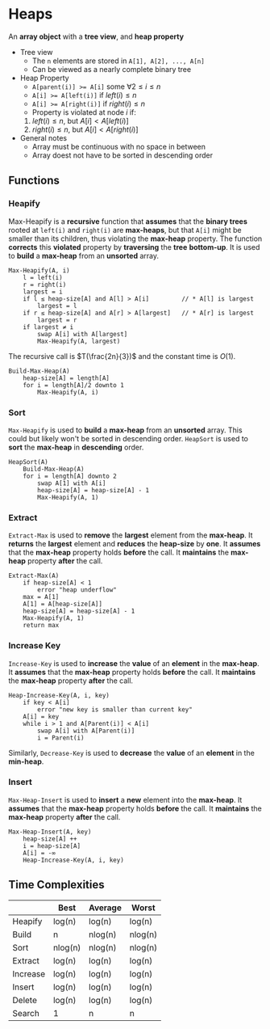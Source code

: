 # Heaps

An **array object** with a **tree view**, and **heap property**

- Tree view
  - The `n` elements are stored in `A[1], A[2], ..., A[n]`
  - Can be viewed as a nearly complete binary tree
- Heap Property
  - `A[parent(i)] >= A[i]` some $∀ 2 \le i \le n$
  - `A[i] >= A[left(i)]` if $left(i) \le n$
  - `A[i] >= A[right(i)]` if $right(i) \le n$
  - Property is violated at node $i$ if:
  1. $left(i) \le n$, but $A[i] < A[left(i)]$
  2. $right(i) \le n$, but $A[i] < A[right(i)]$
- General notes
  - Array must be continuous with no space in between
  - Array doest not have to be sorted in descending order

## Functions

### Heapify

Max-Heapify is a **recursive** function that **assumes** that the **binary trees** rooted at `left(i)` and `right(i)` are **max-heaps**, but that `A[i]` might be smaller than its children, thus violating the **max-heap** property.
The function **corrects** this **violated** property by **traversing** the **tree** **bottom-up**.
It is used to **build** a **max-heap** from an **unsorted** array.

```text
Max-Heapify(A, i)
    l = left(i)
    r = right(i)
    largest = i
    if l ≤ heap-size[A] and A[l] > A[i]         // * A[l] is largest
        largest = l
    if r ≤ heap-size[A] and A[r] > A[largest]   // * A[r] is largest
        largest = r
    if largest ≠ i
        swap A[i] with A[largest]
        Max-Heapify(A, largest)
```

The recursive call is $T(\frac{2n}{3})$ and the constant time is $O(1)$.

```text
Build-Max-Heap(A)
    heap-size[A] = length[A]
    for i = length[A]/2 downto 1
        Max-Heapify(A, i)
```

### Sort

`Max-Heapify` is used to **build** a **max-heap** from an **unsorted** array.
This could but likely won't be sorted in descending order.
`HeapSort` is used to **sort** the **max-heap** in **descending** order.

```text
HeapSort(A)
    Build-Max-Heap(A)
    for i = length[A] downto 2
        swap A[1] with A[i]
        heap-size[A] = heap-size[A] - 1
        Max-Heapify(A, 1)
```

### Extract

`Extract-Max` is used to **remove** the **largest** element from the **max-heap**.
It **returns** the **largest** element and **reduces** the **heap-size** by **one**.
It **assumes** that the **max-heap** property holds **before** the call.
It **maintains** the **max-heap** property **after** the call.

```text
Extract-Max(A)
    if heap-size[A] < 1
        error "heap underflow"
    max = A[1]
    A[1] = A[heap-size[A]]
    heap-size[A] = heap-size[A] - 1
    Max-Heapify(A, 1)
    return max
```

### Increase Key

`Increase-Key` is used to **increase** the **value** of an **element** in the **max-heap**.
It **assumes** that the **max-heap** property holds **before** the call.
It **maintains** the **max-heap** property **after** the call.

```text
Heap-Increase-Key(A, i, key)
    if key < A[i]
        error "new key is smaller than current key"
    A[i] = key
    while i > 1 and A[Parent(i)] < A[i]
        swap A[i] with A[Parent(i)]
        i = Parent(i)
```

Similarly, `Decrease-Key` is used to **decrease** the **value** of an **element** in the **min-heap**.

### Insert

`Max-Heap-Insert` is used to **insert** a **new** element into the **max-heap**.
It **assumes** that the **max-heap** property holds **before** the call.
It **maintains** the **max-heap** property **after** the call.

```text
Max-Heap-Insert(A, key)
    heap-size[A] ++
    i = heap-size[A]
    A[i] = -∞
    Heap-Increase-Key(A, i, key)
```

## Time Complexities

|          | Best    | Average | Worst   |
| -------- | ------- | ------- | ------- |
| Heapify  | log(n)  | log(n)  | log(n)  |
| Build    | n       | nlog(n) | nlog(n) |
| Sort     | nlog(n) | nlog(n) | nlog(n) |
| Extract  | log(n)  | log(n)  | log(n)  |
| Increase | log(n)  | log(n)  | log(n)  |
| Insert   | log(n)  | log(n)  | log(n)  |
| Delete   | log(n)  | log(n)  | log(n)  |
| Search   | 1       | n       | n       |
